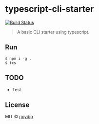 # typescript-cli-starter

[![Build Status](https://travis-ci.com/rjoydip/typescript-cli-starter.svg?branch=master)](https://travis-ci.com/rjoydip/typescript-cli-starter)

> A basic CLI starter using typescript.

## Run

```shell
$ npm i -g .
$ tcs
```

## TODO

- Test

## License

MIT © [rjoydip](https://github.com/rjoydip/typescript-cli-starter/blob/master/LICENSE)
